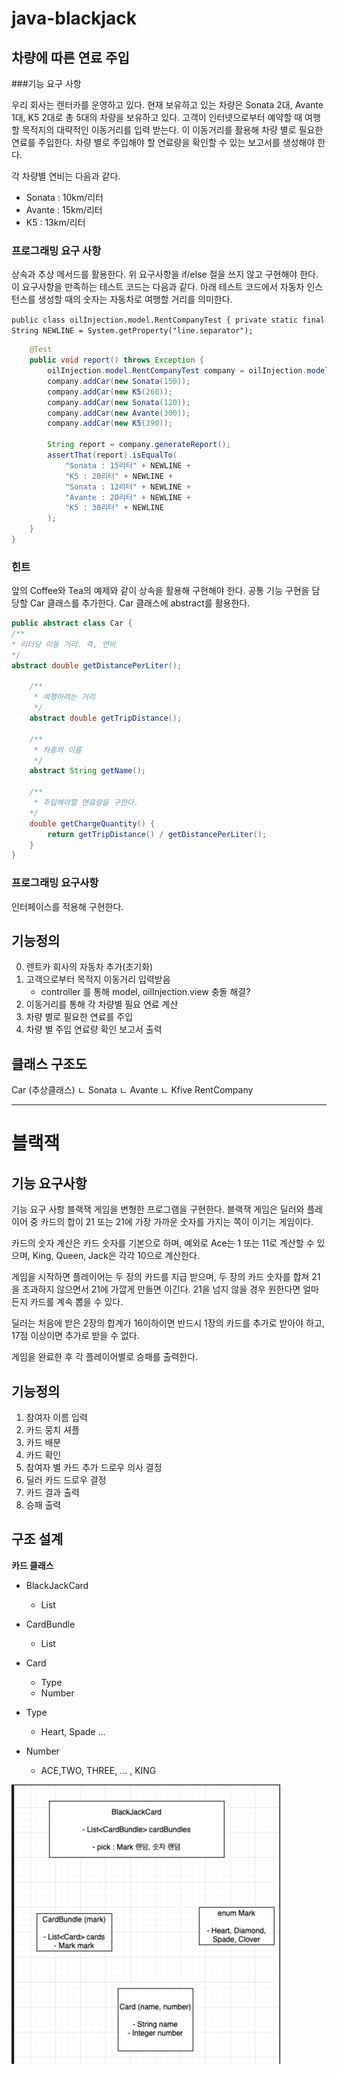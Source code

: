 # java-blackjack

## 차량에 따른 연료 주입
###기능 요구 사항

우리 회사는 렌터카를 운영하고 있다. 현재 보유하고 있는 차량은 Sonata 2대, Avante 1대, K5 2대로 총 5대의 차량을 보유하고 있다. 고객이 인터넷으로부터 예약할 때 여행할 목적지의 대략적인 이동거리를 입력 받는다. 이 이동거리를 활용해 차량 별로 필요한 연료를 주입한다. 차량 별로 주입해야 할 연료량을 확인할 수 있는 보고서를 생성해야 한다.

각 차량별 연비는 다음과 같다.

* Sonata : 10km/리터
* Avante : 15km/리터
* K5 : 13km/리터

### 프로그래밍 요구 사항
  상속과 추상 메서드를 활용한다.
  위 요구사항을 if/else 절을 쓰지 않고 구현해야 한다.
  이 요구사항을 만족하는 테스트 코드는 다음과 같다.
  아래 테스트 코드에서 자동차 인스턴스를 생성할 때의 숫자는 자동차로 여행할 거리를 의미한다.

`public class oilInjection.model.RentCompanyTest {
private static final String NEWLINE = System.getProperty("line.separator");`

```java
    @Test
    public void report() throws Exception {
        oilInjection.model.RentCompanyTest company = oilInjection.model.RentCompanyTest.create(); // factory method를 사용해 생성
        company.addCar(new Sonata(150));
        company.addCar(new K5(260));
        company.addCar(new Sonata(120));
        company.addCar(new Avante(300));
        company.addCar(new K5(390));

        String report = company.generateReport();
        assertThat(report).isEqualTo(
            "Sonata : 15리터" + NEWLINE +
            "K5 : 20리터" + NEWLINE +
            "Sonata : 12리터" + NEWLINE +
            "Avante : 20리터" + NEWLINE +
            "K5 : 30리터" + NEWLINE
        );
    }
}
```
### 힌트
앞의 Coffee와 Tea의 예제와 같이 상속을 활용해 구현해야 한다.
공통 기능 구현을 담당할 Car 클래스를 추가한다. Car 클래스에 abstract를 활용한다.
```java
public abstract class Car {
/**
* 리터당 이동 거리. 즉, 연비
*/
abstract double getDistancePerLiter();

    /**
     * 여행하려는 거리
     */
    abstract double getTripDistance();
    
    /**
     * 차종의 이름
     */
    abstract String getName();

    /**
     * 주입해야할 연료량을 구한다.
    */
    double getChargeQuantity() {
        return getTripDistance() / getDistancePerLiter();
    }
}

```
### 프로그래밍 요구사항
인터페이스를 적용해 구현한다.

## 기능정의
0. 렌트카 회사의 자동차 추가(초기화)
1. 고객으로부터 목적지 이동거리 입력받음
   - controller 를 통해 model, oilInjection.view 충돌 해결?
2. 이동거리를 통해 각 차량별 필요 연료 계산
3. 차량 별로 필요한 연료를 주입
4. 차량 별 주입 연료량 확인 보고서 출력

## 클래스 구조도

Car (추상클래스)
ㄴ Sonata
ㄴ Avante
ㄴ Kfive
RentCompany

---

# 블랙잭

## 기능 요구사항
기능 요구 사항
블랙잭 게임을 변형한 프로그램을 구현한다. 블랙잭 게임은 딜러와 플레이어 중 카드의 합이 21 또는 21에 가장 가까운 숫자를 가지는 쪽이 이기는 게임이다.

카드의 숫자 계산은 카드 숫자를 기본으로 하며, 예외로 Ace는 1 또는 11로 계산할 수 있으며, King, Queen, Jack은 각각 10으로 계산한다.

게임을 시작하면 플레이어는 두 장의 카드를 지급 받으며, 두 장의 카드 숫자를 합쳐 21을 초과하지 않으면서 21에 가깝게 만들면 이긴다. 21을 넘지 않을 경우 원한다면 얼마든지 카드를 계속 뽑을 수 있다.

딜러는 처음에 받은 2장의 합계가 16이하이면 반드시 1장의 카드를 추가로 받아야 하고, 17점 이상이면 추가로 받을 수 없다.

게임을 완료한 후 각 플레이어별로 승패를 출력한다.


## 기능정의

1. 참여자 이름 입력
2. 카드 뭉치 셔플
3. 카드 배분
4. 카드 확인
5. 참여자 별 카드 추가 드로우 의사 결정
6. 딜러 카드 드로우 결정
7. 카드 결과 출력
8. 승패 출력


## 구조 설계
**카드 클래스**
- BlackJackCard
    - List<CardBundle>
    
- CardBundle
    - List<Card>
- Card
    - Type
    - Number
- Type
    - Heart, Spade ...
- Number
    - ACE,TWO, THREE, ... , KING

    
![img.png](img.png)